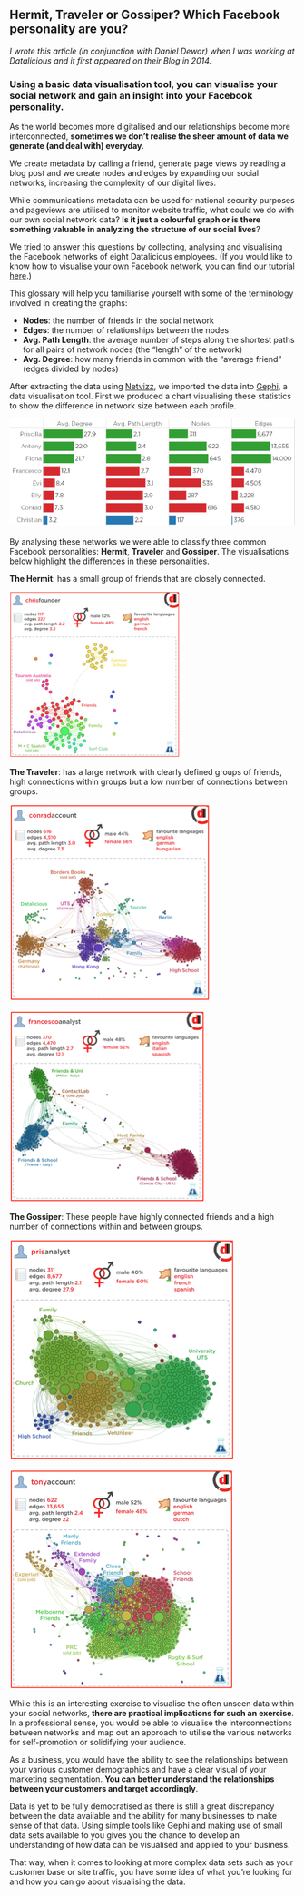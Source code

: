 Hermit, Traveler or Gossiper? Which Facebook personality are you?
------------------------------------------------------------------

*I wrote this article (in conjunction with Daniel Dewar) when I was working at Datalicious and it first appeared on their Blog in 2014.*

### Using a basic data visualisation tool, you can visualise your social network and gain an insight into your Facebook personality.

As the world becomes more digitalised and our relationships become more interconnected, **sometimes we don’t realise the sheer amount of data we generate (and deal with) everyday**.

We create metadata by calling a friend, generate page views by reading a blog post and we create nodes and edges by expanding our social networks, increasing the complexity of our digital lives.

While communications metadata can be used for national security purposes and pageviews are utilised to monitor website traffic, what could we do with our own social network data? **Is it just a colourful graph or is there something valuable in analyzing the structure of our social lives**?

We tried to answer this questions by collecting, analysing and visualising the Facebook networks of eight Datalicious employees. (If you would like to know how to visualise your own Facebook network, you can find our tutorial [here](http://blog.datalicious.com/facebook-data-visualisation/).)

This glossary will help you familiarise yourself with some of the terminology involved in creating the graphs:

* **Nodes**: the number of friends in the social network
* **Edges**: the number of relationships between the nodes
* **Avg. Path Length**: the average number of steps along the shortest paths for all pairs of network nodes (the “length” of the network)
* **Avg. Degree**: how many friends in common with the “average friend” (edges divided by nodes)

After extracting the data using [Netvizz](https://apps.facebook.com/netvizz/), we imported the data into [Gephi](http://www.gephi.org/), a data visualisation tool. First we produced a chart visualising these statistics to show the difference in network size between each profile.

![](/assets/images/2014-04-07-facebook-graph/datalicious-facebook-profiles.png)

By analysing these networks we were able to classify three common Facebook personalities: **Hermit**, **Traveler** and **Gossiper**. The visualisations below highlight the differences in these personalities.

**The Hermit**: has a small group of friends that are closely connected.

![](/assets/images/2014-04-07-facebook-graph/chris_facebook.png)

**The Traveler**: has a large network with clearly defined groups of friends, high connections within groups but a low number of connections between groups.

![](/assets/images/2014-04-07-facebook-graph/conrad-facebook.png)

![](/assets/images/2014-04-07-facebook-graph/francesco-facebook.png)

**The Gossiper**: These people have highly connected friends and a high number of connections within and between groups.

![](/assets/images/2014-04-07-facebook-graph/pris-facebook.png)

![](/assets/images/2014-04-07-facebook-graph/tony-facebook.png)

While this is an interesting exercise to visualise the often unseen data within your social networks, **there are practical implications for such an exercise**. In a professional sense, you would be able to visualise the interconnections between networks and map out an approach to utilise the various networks for self-promotion or solidifying your audience.

As a business, you would have the ability to see the relationships between your various customer demographics and have a clear visual of your marketing segmentation. **You can better understand the relationships between your customers and target accordingly**.

Data is yet to be fully democratised as there is still a great discrepancy between the data available and the ability for many businesses to make sense of that data. Using simple tools like Gephi and making use of small data sets available to you gives you the chance to develop an understanding of how data can be visualised and applied to your business.

That way, when it comes to looking at more complex data sets such as your customer base or site traffic, you have some idea of what you’re looking for and how you can go about visualising the data.